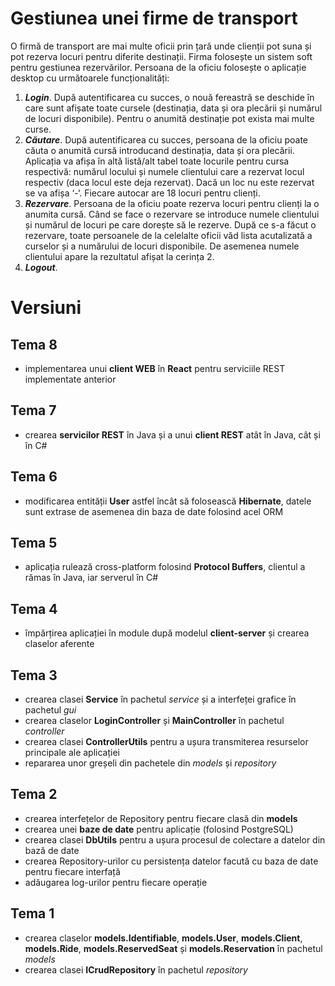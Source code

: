 # <b>Gestiunea unei firme de transport</b>

O firmă de transport are mai multe oficii prin țară unde clienții pot suna și pot rezerva locuri pentru diferite 
destinații. Firma folosește un sistem soft pentru gestiunea rezervărilor. Persoana de la oficiu folosește o aplicație 
desktop cu următoarele funcționalități: 
1. <i><b>Login</b></i>. După autentificarea cu succes, o nouă fereastră se deschide în care sunt afișate toate cursele 
(destinația, data și ora plecării și numărul de locuri disponibile). Pentru o anumită destinație pot exista 
mai multe curse. 
2. <i><b>Căutare</b></i>. După autentificarea cu succes, persoana de la oficiu poate căuta o anumită cursă introducand 
destinația, data și ora plecării. Aplicația va afișa în altă listă/alt tabel toate locurile pentru cursa 
respectivă: numărul locului și numele clientului care a rezervat locul respectiv (daca locul este deja 
rezervat). Dacă un loc nu este rezervat se va afișa ‘-‘. Fiecare autocar are 18 locuri pentru clienți.
3. <i><b>Rezervare</b></i>. Persoana de la oficiu poate rezerva locuri pentru clienți la o anumita cursă. Când se face o 
rezervare se introduce numele clientului și numărul de locuri pe care dorește să le rezerve. După ce s-a 
făcut o rezervare, toate persoanele de la celelalte oficii văd lista acutalizată a curselor și a numărului de 
locuri disponibile. De asemenea numele clientului apare la rezultatul afișat la cerința 2. 
4. <i><b>Logout</b></i>.

<h1><b>Versiuni</b></h1>
<h2><b>Tema 8</b></h2>

- implementarea unui <b>client WEB</b> în <b>React</b> pentru serviciile REST implementate anterior

<h2><b>Tema 7</b></h2>

- crearea <b>servicilor REST</b> în Java și a unui <b>client REST</b> atât în Java, cât și în C#

<h2><b>Tema 6</b></h2>

- modificarea entității <b>User</b> astfel încât să folosească <b>Hibernate</b>, datele sunt extrase de asemenea din baza de date folosind acel ORM

<h2><b>Tema 5</b></h2>

- aplicația rulează cross-platform folosind <b>Protocol Buffers</b>, clientul a rămas în Java, iar serverul în C#

<h2><b>Tema 4</b></h2>

- împărțirea aplicației în module după modelul <b>client-server</b> și crearea claselor aferente

<h2><b>Tema 3</b></h2>

- crearea clasei <b>Service</b> în pachetul <i>service</i> și a interfeței grafice în pachetul <i>gui</i>
- crearea claselor <b>LoginController</b> și <b>MainController</b> în pachetul <i>controller</i>
- crearea clasei <b>ControllerUtils</b> pentru a ușura transmiterea resurselor principale ale aplicației
- repararea unor greșeli din pachetele din <i>models</i>  și <i>repository</i> 

<h2><b>Tema 2</b></h2>

- crearea interfețelor de Repository pentru fiecare clasă din <b>models</b>
- crearea unei <b>baze de date</b> pentru aplicație (folosind PostgreSQL)
- crearea clasei <b>DbUtils</b> pentru a ușura procesul de colectare a datelor din bază de date
- crearea Repository-urilor cu persistența datelor facută cu baza de date pentru fiecare interfață
- adăugarea log-urilor pentru fiecare operație

<h2><b>Tema 1</b></h2>

- crearea claselor <b>models.Identifiable</b>, <b>models.User</b>, <b>models.Client</b>, <b>models.Ride</b>, <b>models.ReservedSeat</b> și <b>models.Reservation</b> în pachetul <i>models</i>
- crearea clasei <b>ICrudRepository</b> în pachetul <i>repository</i>